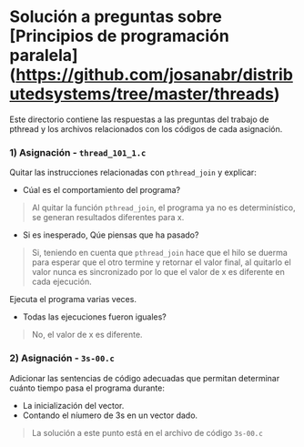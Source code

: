 # Solución a preguntas sobre [Principios de programación paralela] (https://github.com/josanabr/distributedsystems/tree/master/threads)
Este directorio contiene las respuestas a las preguntas del trabajo de pthread y los archivos relacionados con los códigos de cada asignación.

### 1) Asignación - `thread_101_1.c`

Quitar las instrucciones relacionadas con `pthread_join` y explicar:

- Cúal es el comportamiento del programa?

>Al quitar la función `pthread_join`, el programa ya no es determinístico, se generan resultados diferentes para x.

- Si es inesperado, Qúe piensas que ha pasado?
 
>Si, teniendo en cuenta que `pthread_join` hace que el hilo se duerma para esperar que el otro termine y retornar el valor final, al quitarlo el valor nunca es sincronizado por lo que el valor de x es diferente en cada ejecución.

Ejecuta el programa varias veces.

- Todas las ejecuciones fueron iguales?
 
>No, el valor de x es diferente.

### 2) Asignación - `3s-00.c`

Adicionar las sentencias de código adecuadas que permitan determinar cuánto tiempo pasa el programa durante:

- La inicialización del vector.
- Contando el níumero de 3s en un vector dado.

>La solución a este punto está en el archivo de código `3s-00.c`
